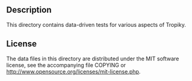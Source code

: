 Description
------------

This directory contains data-driven tests for various aspects of Tropiky.

License
--------

The data files in this directory are distributed under the MIT software
license, see the accompanying file COPYING or
http://www.opensource.org/licenses/mit-license.php.

